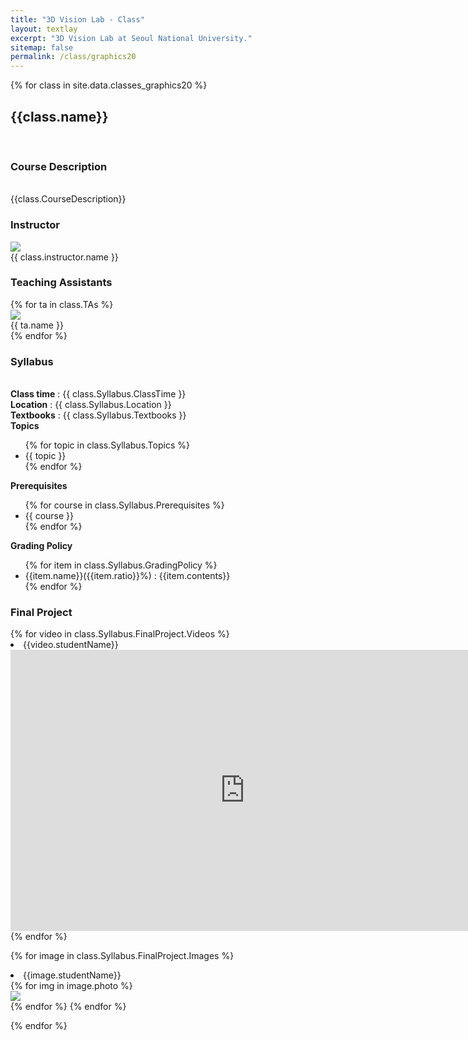 ```yaml
---
title: "3D Vision Lab - Class"
layout: textlay
excerpt: "3D Vision Lab at Seoul National University."
sitemap: false
permalink: /class/graphics20
---
```


<html>
<body>
{% for class in site.data.classes_graphics20 %}

<h2> {{class.name}} </h2> <br>

<div class='section'>
<h3> Course Description </h3> <br>
{{class.CourseDescription}}
</div>

<div class='section'>
  <div class='instructor-section'>
    <h3>Instructor</h3>
    <div class='instructor'>
      <img src="{{ site.url }}{{ site.baseurl }}/images/memberspic/{{ class.instructor.photo }}">
      <div>{{ class.instructor.name }}</div>
    </div>
  </div>
  <div class='instructor-section'>
    <h3>Teaching Assistants</h3>
    {% for ta in class.TAs %}
    <div class='ta'>
      <img src="{{ site.url }}{{ site.baseurl }}/images/memberspic/{{ ta.photo }}">
      <div>{{ ta.name }}</div>
    </div>
    {% endfor %}
  </div>
</div>

<div class='section'>
  <h3>Syllabus</h3><br>
  <b>Class time</b> : {{ class.Syllabus.ClassTime }} <br>
  <b>Location</b> : {{ class.Syllabus.Location }} <br>
  <b>Textbooks</b> : {{ class.Syllabus.Textbooks }} <br>
  <b>Topics</b>    
    <ul>
      {% for topic in class.Syllabus.Topics %}
      <li> {{ topic }} </li>
      {% endfor %}
    </ul>
  <b>Prerequisites</b>
  <br>
    <ul>
      {% for course in class.Syllabus.Prerequisites %}
      <li> {{ course }} </li>
      {% endfor %}
    </ul>
  <b>Grading Policy</b>
    <ul>
      {% for item in class.Syllabus.GradingPolicy %}
      <li> {{item.name}}({{item.ratio}}%) : {{item.contents}} </li>
      {% endfor %}
    </ul>
</div>

<div class='section'>
  <h3>Final Project</h3>
  {% for video in class.Syllabus.FinalProject.Videos %}
  <br><li> {{video.studentName}} </li>
  <iframe width="750" height="450" src="https://www.youtube.com/embed/{{video.youtubeLinkId}}"  frameborder="0" allowfullscreen></iframe>
  {% endfor %}

  {% for image in class.Syllabus.FinalProject.Images %}
  <br><li> {{image.studentName}} </li>
    {% for img in image.photo %}
    <div class='class_student'>
      <img src="{{ site.url }}{{ site.baseurl }}/images/classpic/graphics20/{{ img }}">
    </div>
    {% endfor %}
  {% endfor %}

</div>

{% endfor %}


</body>
</html>